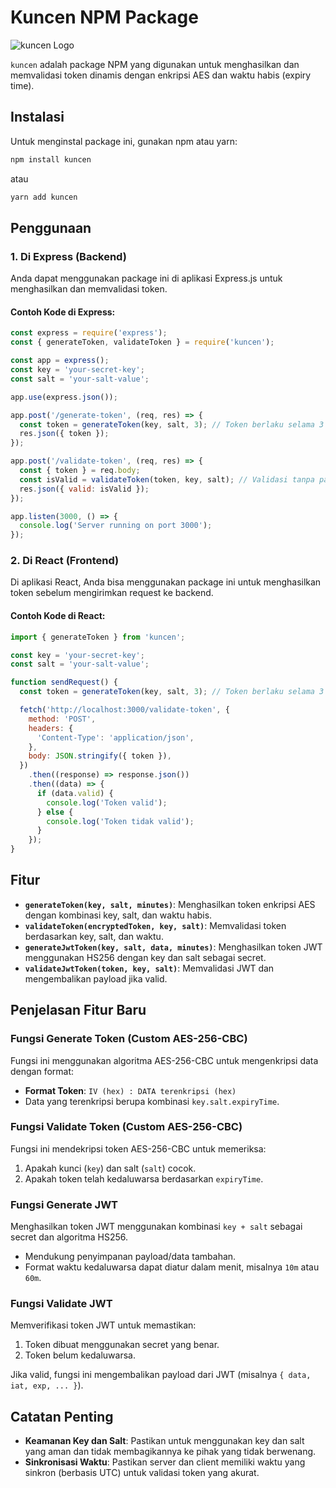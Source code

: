 # Kuncen NPM Package

![kuncen Logo](./assets/kuncen.webp)

`kuncen` adalah package NPM yang digunakan untuk menghasilkan dan memvalidasi token dinamis dengan enkripsi AES dan waktu habis (expiry time).

## Instalasi

Untuk menginstal package ini, gunakan npm atau yarn:

```bash
npm install kuncen
```

atau

```bash
yarn add kuncen
```

## Penggunaan

### 1. Di Express (Backend)

Anda dapat menggunakan package ini di aplikasi Express.js untuk menghasilkan dan memvalidasi token.

#### Contoh Kode di Express:

```javascript
const express = require('express');
const { generateToken, validateToken } = require('kuncen');

const app = express();
const key = 'your-secret-key';
const salt = 'your-salt-value';

app.use(express.json());

app.post('/generate-token', (req, res) => {
  const token = generateToken(key, salt, 3); // Token berlaku selama 3 menit (UTC)
  res.json({ token });
});

app.post('/validate-token', (req, res) => {
  const { token } = req.body;
  const isValid = validateToken(token, key, salt); // Validasi tanpa parameter waktu
  res.json({ valid: isValid });
});

app.listen(3000, () => {
  console.log('Server running on port 3000');
});
```

### 2. Di React (Frontend)

Di aplikasi React, Anda bisa menggunakan package ini untuk menghasilkan token sebelum mengirimkan request ke backend.

#### Contoh Kode di React:

```javascript
import { generateToken } from 'kuncen';

const key = 'your-secret-key';
const salt = 'your-salt-value';

function sendRequest() {
  const token = generateToken(key, salt, 3); // Token berlaku selama 3 menit (berbasis UTC)

  fetch('http://localhost:3000/validate-token', {
    method: 'POST',
    headers: {
      'Content-Type': 'application/json',
    },
    body: JSON.stringify({ token }),
  })
    .then((response) => response.json())
    .then((data) => {
      if (data.valid) {
        console.log('Token valid');
      } else {
        console.log('Token tidak valid');
      }
    });
}
```

## Fitur

- **`generateToken(key, salt, minutes)`**: Menghasilkan token enkripsi AES dengan kombinasi key, salt, dan waktu habis.
- **`validateToken(encryptedToken, key, salt)`**: Memvalidasi token berdasarkan key, salt, dan waktu.
- **`generateJwtToken(key, salt, data, minutes)`**: Menghasilkan token JWT menggunakan HS256 dengan key dan salt sebagai secret.
- **`validateJwtToken(token, key, salt)`**: Memvalidasi JWT dan mengembalikan payload jika valid.

## Penjelasan Fitur Baru

### Fungsi Generate Token (Custom AES-256-CBC)

Fungsi ini menggunakan algoritma AES-256-CBC untuk mengenkripsi data dengan format:

- **Format Token**: `IV (hex) : DATA terenkripsi (hex)`
- Data yang terenkripsi berupa kombinasi `key.salt.expiryTime`.

### Fungsi Validate Token (Custom AES-256-CBC)

Fungsi ini mendekripsi token AES-256-CBC untuk memeriksa:

1. Apakah kunci (`key`) dan salt (`salt`) cocok.
2. Apakah token telah kedaluwarsa berdasarkan `expiryTime`.

### Fungsi Generate JWT

Menghasilkan token JWT menggunakan kombinasi `key + salt` sebagai secret dan algoritma HS256.

- Mendukung penyimpanan payload/data tambahan.
- Format waktu kedaluwarsa dapat diatur dalam menit, misalnya `10m` atau `60m`.

### Fungsi Validate JWT

Memverifikasi token JWT untuk memastikan:

1. Token dibuat menggunakan secret yang benar.
2. Token belum kedaluwarsa.

Jika valid, fungsi ini mengembalikan payload dari JWT (misalnya `{ data, iat, exp, ... }`).

## Catatan Penting

- **Keamanan Key dan Salt**: Pastikan untuk menggunakan key dan salt yang aman dan tidak membagikannya ke pihak yang tidak berwenang.
- **Sinkronisasi Waktu**: Pastikan server dan client memiliki waktu yang sinkron (berbasis UTC) untuk validasi token yang akurat.
